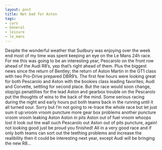 ```yaml
---
layout: post
title: Not bad for Aston
tags:
- cars
- General
- leisure
- le_mans
---
```


Despite the wonderful weather that Sudbury was enjoying over the week end most of my time was spent keeping an eye on the Le Mans 24h race.
For me this was going to be an interesting year, Pescarolo on the front row ahead of the Audi R8’s, yep that’s right ahead of them. Plus the biggest news since the return of Bentley; the return of Aston Martin in the GT1 class with two Pro-Drive prepared DBR9’s.
The first few hours were looking great for both Pescarolo and Aston with the bookies class leading favorites; Audi and Corvette,  settling for second place. But the race would soon change, stop/go penatilties for the lead Aston and gearbox trouble on the Pescarolo put the thoughts of wins to the back of the mind. Some serious racing during the night and early hours put both teams back in the running until it all turned sour.
Sorry but I’m not going to re-trace the whole race but let just sum it up:vroom
vroom
puncture
more gear box problems
another puncture
vroom
vroom
leaking Aston
Aston in pits
Aston out of fuel
vroom
whoops lost it
look out tire wall
ouch Pescarolo out
Aston out of pits
puncture, again!
not looking good
just be proud you finished!
All in a very good race and if only both teams can sort out the teething problems and increase the realibility then it could be interesting next year, except Audi will be bringing the new R8…
